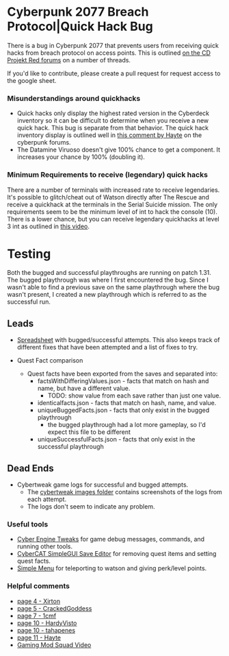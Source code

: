 # Cyberpunk 2077 Breach Protocol|Quick Hack Bug

There is a bug in Cyberpunk 2077 that prevents users from receiving quick hacks from breach protocol on access points. This is outlined [on the CD Projekt Red forums](https://forums.cdprojektred.com/index.php?threads/not-getting-quickhacks-from-access-points.11061788) on a number of threads. 

If you'd like to contribute, please create a pull request for request access to the google sheet.

### Misunderstandings around quickhacks
- Quick hacks only display the highest rated version in the Cyberdeck inventory so it can be difficult to determine when you receive a new quick hack. This bug is separate from that behavior. The quick hack inventory display is outlined well in [this comment by Hayte](https://forums.cdprojektred.com/index.php?threads/not-getting-quickhacks-from-access-points.11061788/page-11#post-12938581) on the cyberpunk forums.
- The Datamine Viruoso doesn't give 100% chance to get a component. It increases your chance by 100% (doubling it).

### Minimum Requirements to receive (legendary) quick hacks
There are a number of terminals with increased rate to receive legendaries. It's possible to glitch/cheat out of Watson directly after The Rescue and receive a quickhack at the terminals in the Serial Suicide mission. The only requirements seem to be the minimum level of int to hack the console (10). There is a lower chance, but you can receive legendary quickhacks at level 3 int as outlined in [this video](https://www.youtube.com/watch?v=03IFHh7vNXI).



# Testing
Both the bugged and successful playthroughs are running on patch 1.31. The bugged playthrough was where I first encountered the bug. Since I wasn't able to find a previous save on the same playthrough where the bug wasn't present, I created a new playthrough which is referred to as the successful run.

## Leads
- [Spreadsheet](https://docs.google.com/spreadsheets/d/1c7ecwMkDuBdhVa_tihP4BBcrnbKVNVzieakJS2CGlj0/edit?usp=sharing) with bugged/successful attempts. This also keeps track of different fixes that have been attempted and a list of fixes to try.
  
- Quest Fact comparison
  - Quest facts have been exported from the saves and separated into:
    - factsWithDifferingValues.json - facts that match on hash and name, but have a different value. 
      - TODO: show value from each save rather than just one value.
    - identicalfacts.json - facts that match on hash, name, and value.
    - uniqueBuggedFacts.json - facts that only exist in the bugged playthrough
      - the bugged playthrough had a lot more gameplay, so I'd expect this file to be different
    - uniqueSuccessfulFacts.json - facts that only exist in the successful playthrough
    
## Dead Ends
- Cybertweak game logs for successful and bugged attempts.
  - The [cybertweak images folder](https://github.com/ianspeer/cyberpunk_quick_hack_bug/tree/master/cybertweak%20images) contains screenshots of the logs from each attempt.
  - The logs don't seem to indicate any problem.


### Useful tools
 - [Cyber Engine Tweaks](https://wiki.redmodding.org/cyber-engine-tweaks/) for game debug messages, commands, and running other tools.
 - [CyberCAT SimpleGUI Save Editor](https://www.nexusmods.com/cyberpunk2077/mods/718) for removing quest items and setting quest facts.
 - [Simple Menu](https://www.nexusmods.com/cyberpunk2077/mods/818) for teleporting to watson and giving perk/level points.
 
### Helpful comments
 - [page 4 - Xirton](https://forums.cdprojektred.com/index.php?threads/not-getting-quickhacks-from-access-points.11061788/page-4#post-12683303)
 - [page 5 - CrackedGoddess](https://forums.cdprojektred.com/index.php?threads/not-getting-quickhacks-from-access-points.11061788/page-5#post-12703742)
 - [page 7 - 1cmf](https://forums.cdprojektred.com/index.php?threads/not-getting-quickhacks-from-access-points.11061788/page-7#post-12778163)
 - [page 10 - HardyVisto](https://forums.cdprojektred.com/index.php?threads/not-getting-quickhacks-from-access-points.11061788/page-10post-12847559)
 - [page 10 - tahapenes](https://forums.cdprojektred.com/index.php?threads/not-getting-quickhacks-from-access-points.11061788/page-10#post-12896825)
 - [page 11 - Hayte](https://forums.cdprojektred.com/index.php?threads/not-getting-quickhacks-from-access-points.11061788/page-11#post-12938581)
 - [Gaming Mod Squad Video](https://www.youtube.com/watch?v=M5iRzzzT5Vo)

